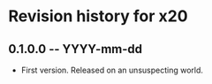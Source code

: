 # Revision history for x20

## 0.1.0.0 -- YYYY-mm-dd

* First version. Released on an unsuspecting world.
